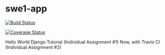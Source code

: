 # swe1-app

[![Build Status](https://app.travis-ci.com/Zeroays0/swe1-app.svg?branch=main)](https://app.travis-ci.com/Zeroays0/swe1-app)

[![Coverage Status](https://coveralls.io/repos/github/Zeroays0/swe1-app/badge.svg?branch=main)](https://coveralls.io/github/Zeroays0/swe1-app?branch=main)

Hello World Django Tutorial (Individual Assignment #1)
Now, with Travis CI (Individual Assignment #2)





